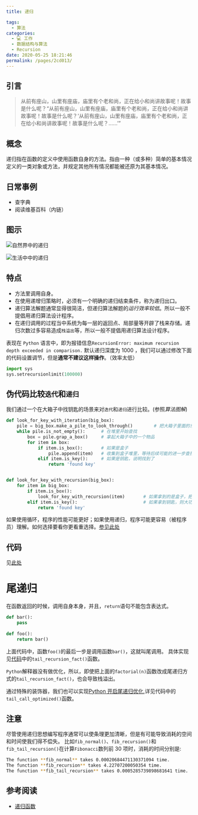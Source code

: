 ```yaml
---
title: 递归

tags: 
  - 算法
categories: 
  - 💻 工作
  - 数据结构与算法
  - Recursion
date: 2020-05-25 18:21:46
permalink: /pages/2cd013/
---
```


## 引言

> 从前有座山，山里有座庙，庙里有个老和尚，正在给小和尚讲故事呢！故事是什么呢？“从前有座山，山里有座庙，庙里有个老和尚，正在给小和尚讲故事呢！故事是什么呢？‘从前有座山，山里有座庙，庙里有个老和尚，正在给小和尚讲故事呢！故事是什么呢？……’”

## 概念

递归指在函数的定义中使用函数自身的方法。指由一种（或多种）简单的基本情况定义的一类对象或方法，并规定其他所有情况都能被还原为其基本情况。

## 日常事例

- 查字典
- 阅读维基百科（内链）

## 图示

![自然界中的递归](/images/fab_in_culture.jpg)

![生活中中的递归](/images/recurse_in_life.jpg)

## 特点

- 方法里调用自身。   
- 在使用递增归策略时，必须有一个明确的递归结束条件，称为递归出口。                 
- 递归算法解题通常显得很简洁，但递归算法解题的*运行效率较低*。所以一般不提倡用递归算法设计程序。
- 在递归调用的过程当中系统为每一层的返回点、局部量等开辟了栈来存储。递归次数过多容易造成`栈溢出`等，所以一般不提倡用递归算法设计程序。

表现在 `Python` 语言中，即为报错信息`RecursionError: maximum recursion depth exceeded in comparison.`
默认递归深度为 1000 ，我们可以通过修改下面的代码设置调节，但是**通常不建议这样操作**。（效率太低）
```python
import sys
sys.setrecursionlimit(100000)
```
## 伪代码比较`迭代`和`递归`

我们通过一个在大箱子中找钥匙的场景来对`迭代`和`递归`进行比较。(参照*算法图解*)
```python
def look_for_key_with_iteration(big_box):
    pile = big_box.make_a_pile_to_look_through()        # 把大箱子里面的东西一股脑倒出来
    while pile.is_not_empty():      # 在堆里开始查找
        box = pile.grap_a_box()     # 拿起大箱子中的一个物品
        for item in box:            
            if item.is_box():       # 如果是盒子
                pile.append(item)   # 收集到盒子堆里，等待后续可能的进一步查找
            elif item.is_key():     # 如果是钥匙，说明找到了
                return 'found key'


def look_for_key_with_recursion(big_box):
    for item in big_box:
        if item.is_box():
            look_for_key_with_recursion(item)       # 如果拿到的是盒子，把这个盒子先翻个底朝天
        elif item.is_key():                         # 如果拿到钥匙，则大功告成
            return 'found key'
```
如果使用循环，程序的性能可能更好；如果使用递归，程序可能更容易（被程序员）理解。如何选择要看你更看重选择。[参见此处](http://stackoverflow.com/a/72694/139117)

## 代码

见[此处](./recursion.py)

# **尾递归**

在函数返回的时候，调用自身本身，并且，`return`语句不能包含表达式。

```python
def bar():
    pass
    
def foo():
    return bar()
```
上面代码中，函数`foo()`的最后一步是调用函数`bar()`，这就叫尾调用。
具体实现见[代码](./recursion.py)中的`tail_recursion_fact()`函数。

`Python`解释器没有做优化，所以，即使把上面的`factorial(n)`函数改成尾递归方式的`tail_recursion_fact()`，也会导致栈溢出。

通过特殊的装饰器，我们也可以实现[Python 开启尾递归优化](https://segmentfault.com/a/1190000007641519),详见代码中的`tail_call_optimized()`函数。

## 注意

尽管使用递归思想编写程序通常可以使条理更加清晰，但是有可能导致消耗的空间和时间使我们得不偿失。
比如`fib_normal()`、`fib_recursion()`和`fib_tail_recursion()`在计算`Fibonacci`数列前 30 项时，消耗的时间分别是:
```bash
The function **fib_normal** takes 0.00020684471130371094 time.      
The function **fib_recursion** takes 4.22707200050354 time.
The function **fib_tail_recursion** takes 0.0005285739898681641 time.
```

## 参考阅读

- [递归函数](https://www.liaoxuefeng.com/wiki/897692888725344/897693398334720)


